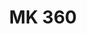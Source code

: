 ---
order: "3"
title: "MK 360"
image: "assets/images/2014/05/Michael-Kors-360Thumbnail.jpg"
link: "http://www.mobilenowgroup.com/work/mk360/"
support: "universal"
---